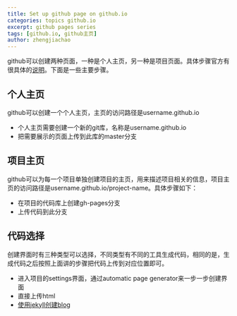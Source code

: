 ```yaml
---
title: Set up github page on github.io
categories: topics github.io
excerpt: github pages series
tags: [github.io, github主页]
author: zhengjiachao
---
```


github可以创建两种页面，一种是个人主页，另一种是项目页面。具体步骤官方有很具体的[说明](https://pages.github.com/)。下面是一些主要步骤。

## 个人主页

github可以创建一个个人主页，主页的访问路径是username.github.io

*	个人主页需要创建一个新的git库，名称是username.github.io
*	把需要展示的页面上传到此库的master分支
 
## 项目主页

github可以为每一个项目单独创建项目的主页，用来描述项目相关的信息，项目主页的访问路径是username.github.io/project-name。具体步骤如下：

*	在项目的代码库上创建gh-pages分支
*	上传代码到此分支

## 代码选择

创建界面时有三种类型可以选择，不同类型有不同的工具生成代码，相同的是，生成代码之后按照上面讲的步骤把代码上传到对应位置即可。

*	进入项目的settings界面，通过automatic page generator来一步一步创建界面
*	直接上传html
*	[使用jekyll创建blog](/blog/2015/02/27/build-blog-with-jekyll/)